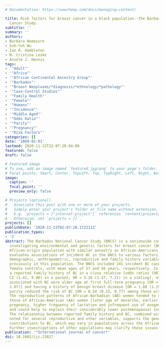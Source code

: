 ```yaml
---
# Documentation: https://wowchemy.com/docs/managing-content/

title: Risk factors for breast cancer in a black population--the Barbados National
  Cancer Study.
subtitle: ''
summary: ''
authors:
- Barbara Nemesure
- Suh-Yuh Wu
- Ian R. Hambleton
- M. Cristina Leske
- Anselm J. Hennis
tags:
- '"Adult"'
- '"Africa"'
- '"African Continental Ancestry Group"'
- '"Barbados"'
- '"Breast Neoplasms/*diagnosis/*ethnology/*pathology"'
- '"Case-Control Studies"'
- '"Family Health"'
- '"Female"'
- '"Humans"'
- '"Incidence"'
- '"Middle Aged"'
- '"Odds Ratio"'
- '"Parity"'
- '"Pregnancy"'
- '"Risk Factors"'
categories: []
date: '2009-01-01'
lastmod: 2020-11-22T22:07:28-04:00
featured: false
draft: false

# Featured image
# To use, add an image named `featured.jpg/png` to your page's folder.
# Focal points: Smart, Center, TopLeft, Top, TopRight, Left, Right, BottomLeft, Bottom, BottomRight.
image:
  caption: ''
  focal_point: ''
  preview_only: false

# Projects (optional).
#   Associate this post with one or more of your projects.
#   Simply enter your project's folder or file name without extension.
#   E.g. `projects = ["internal-project"]` references `content/project/deep-learning/index.md`.
#   Otherwise, set `projects = []`.
projects: []
publishDate: '2020-11-23T02:07:28.172211Z'
publication_types:
- '2'
abstract: The Barbados National Cancer Study (BNCS) is a nationwide case-control study
  investigating environmental and genetic factors for breast cancer (BC) in a predominantly
  African-origin population with similar ancestry as African-Americans. This report
  evaluates associations of incident BC in the BNCS to various factors, including
  demographic, anthropometric, reproductive and family history variables, not investigated
  previously in this population. The BNCS included 241 incident BC cases and 481 age-matched
  female controls, with mean ages of 57 and 56 years, respectively. In addition to
  a reported family history of BC in a close relative [odds ratios (OR) = 3.74, 95%
  CI (1.41, 9.90) in a parent; OR = 3.26 (1.47, 7.21) in a sibling], other factors
  associated with BC were older age at first full-term pregnancy [OR = 1.04 (1.00,
  1.07)] and having a history of benign breast disease [OR = 1.88 (1.19, 2.99)]. Increased
  parity reduced the risk of BC [OR = 0.34 (0.15, 0.77) among those with >or=3 children].
  The reproductive patterns of African-Barbadian (AB) women tended to differ from
  those of African-American (AA) women (later age of menarche, earlier age at first
  pregnancy, higher frequency of lactation and infrequent use of exogenous hormones)
  and could help to explain their considerably lower postmenopausal incidence of BC.
  The relationship between reported family history and BC, combined with the associations
  noted for several reproductive and other variables, supports the genetic and environmental
  contributions to BC, which may vary in populations across the African diaspora.
  Further investigations of other populations may clarify these issues.
publication: '*International journal of cancer*'
doi: 10.1002/ijc.23827
---
```

